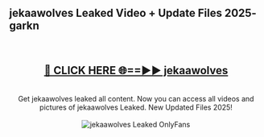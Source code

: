 <h2>jekaawolves Leaked Video + Update Files 2025- garkn</h2>
<br>
<div align="center">
<h2><a href="https://libra.edu.pl?jekaawolves" rel="nofollow">🔴 CLICK HERE 🌐==►► jekaawolves</a></h2>
<br>
Get jekaawolves leaked all content. Now you can access all videos and pictures of jekaawolves Leaked. New Updated Files 2025!
<br>
<br>
<a href="https://libra.edu.pl?jekaawolves" rel="nofollow" data-target="animated-image.originalLink"><img src="https://i.ibb.co.com/WyWwxjT/player-gif2.gif" alt="jekaawolves Leaked OnlyFans" style="max-width: 100%; display: inline-block;" data-target="animated-image.originalImage"></a>
</div>
<br>